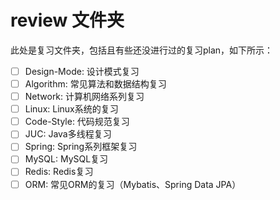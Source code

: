 # review 文件夹

此处是复习文件夹，包括且有些还没进行过的复习plan，如下所示：
* [ ] Design-Mode: 设计模式复习
* [ ] Algorithm: 常见算法和数据结构复习
* [ ] Network: 计算机网络系列复习
* [ ] Linux: Linux系统的复习
* [ ] Code-Style: 代码规范复习
* [ ] JUC: Java多线程复习
* [ ] Spring: Spring系列框架复习
* [ ] MySQL: MySQL复习
* [ ] Redis: Redis复习
* [ ] ORM: 常见ORM的复习（Mybatis、Spring Data JPA）
